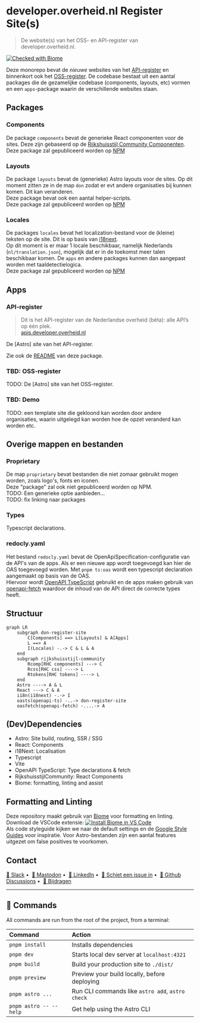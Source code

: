 # developer.overheid.nl Register Site(s)

> De website(s) van het OSS- en API-register van developer.overheid.nl.

[![Checked with Biome](https://img.shields.io/badge/Checked_with-Biome-60a5fa?style=flat&logo=biome)](https://biomejs.dev)

Deze monorepo bevat de *nieuwe* websites van het [API-register](https://apis.developer.overheid.nl) en binnenkort ook het [OSS-register](https://oss.developer.overheid.nl).
De codebase bestaat uit een aantal packages die de gezamelijke codebase (components, layouts, etc) vormen en een `apps`-package waarin de verschillende websites staan.

## Packages

### Components

De package `components` bevat de generieke React componenten voor de sites. Deze zijn gebaseerd op de [Rijkshuisstijl Community Componenten](https://github.com/nl-design-system/rijkshuisstijl-community).  
Deze package zal gepubliceerd worden op [NPM](https://www.npmjs.com/)

### Layouts

De package `layouts` bevat de (generieke) Astro layouts voor de sites. Op dit moment zitten ze in de map `don` zodat er evt andere organisaties bij kunnen komen. Dit kan veranderen.  
Deze package bevat ook een aantal helper-scripts.  
Deze package zal gepubliceerd worden op [NPM](https://www.npmjs.com/)

### Locales

De packages `locales` bevat het localization-bestand voor de (kleine) teksten op de site. Dit is op basis van [i18next](https://www.i18next.com/).  
Op dit moment is er maar 1 locale beschikbaar, namelijk Nederlands (`nl/translation.json`), mogelijk dat er in de toekomst meer talen beschikbaar komen. De `apps` en andere packages kunnen dan aangepast worden met taaldetectielogica.  
Deze package zal gepubliceerd worden op [NPM](https://www.npmjs.com/)

## Apps

### API-register

> Dit is het API-register van de Nederlandse overheid (bèta): alle API’s op één plek.  
> [apis.developer.overheid.nl](https://apis.developer.overheid.nl)

De [Astro] site van het API-register.

Zie ook de [README](/apps/api-register/README.md) van deze package.

### TBD: OSS-register

TODO: De [Astro] site van het OSS-register.

### TBD: Demo

TODO: een template site die gekloond kan worden door andere organisaties, waarin uitgelegd kan worden hoe de opzet veranderd kan worden etc.

## Overige mappen en bestanden

### Proprietary

De map `proprietary` bevat bestanden die niet zomaar gebruikt mogen worden, zoals logo's, fonts en iconen.  
Deze "package" zal ook niet gepubliceerd worden op NPM.  
TODO: Een generieke optie aanbieden...  
TODO: fix linking naar packages

### Types

Typescript declarations.

### redocly.yaml

Het bestand `redocly.yaml` bevat de OpenApiSpecification-configuratie van de API's van de apps. Als er een nieuwe app wordt toegevoegd kan hier de OAS toegevoegd worden. Met `pnpm ts:oas` wordt een typescript declaration aangemaakt op basis van de OAS.  
Hiervoor wordt [OpenAPI TypeScript](https://openapi-ts.dev/) gebruikt en de apps maken gebruik van [openapi-fetch](https://openapi-ts.dev/openapi-fetch/) waardoor de inhoud van de API direct de correcte types heeft.

## Structuur

```mermaid
graph LR
    subgraph don-register-site
        C[Components] ==> L[Layouts] & A[Apps]
        L ==> A
        I(Locales) -.-> C & L & A
    end
    subgraph rijkshuisstijl-community
        Rcomp[RHC components] ---> C 
        Rcss[RHC css] ----> L 
        Rtokens[RHC tokens] ----> L
    end
    Astro ----> A & L
    React ---> C & A
    i18n(i18next) -.-> I
    oasts(openapi-ts) -..-> don-register-site
    oasfetch(openapi-fetch) -....-> A
```

## (Dev)Dependencies

- Astro: Site build, routing, SSR / SSG
- React: Components
- i18Next: Localisation
- Typescript
- Vite
- OpenAPI TypeScript: Type declarations & fetch
- RijkshuisstijlCommunity: React Components
- Biome: formatting, linting and assist

## Formatting and Linting

Deze repository maakt gebruik van [Biome][biome] voor formatting en linting. Download de VSCode extensie: [![Install Biome in VS Code](https://img.shields.io/badge/Install%20Biome-in%20VS%20Code-007ACC?style=flat&logo=biome)](vscode:extension/biomejs.biome)  
Als code styleguide kijken we naar de default settings en de [Google Style Guides](https://google.github.io/styleguide/) voor inspiratie.
Voor Astro-bestanden zijn een aantal features uitgezet om false positives te voorkomen.

## Contact

[💬 Slack](https://codefornl.slack.com/archives/CFV4B3XE2)  •&nbsp;
[🐘 Mastodon](https://social.overheid.nl/@developer)  •&nbsp;
[👔 LinkedIn](https://www.linkedin.com/company/92926607)  •&nbsp;
[📨 Schiet een issue in](https://github.com/developer-overheid-nl/don-register-site/issues) •&nbsp;
[🔀 Github Discussions](https://github.com/orgs/developer-overheid-nl/discussions)  •&nbsp;
[📜 Bijdragen](https://developer.overheid.nl/contributing)

---

## 🧞 Commands

All commands are run from the root of the project, from a terminal:

| Command                   | Action                                           |
| :------------------------ | :----------------------------------------------- |
| `pnpm install`             | Installs dependencies                            |
| `pnpm dev`             | Starts local dev server at `localhost:4321`      |
| `pnpm build`           | Build your production site to `./dist/`          |
| `pnpm preview`         | Preview your build locally, before deploying     |
| `pnpm astro ...`       | Run CLI commands like `astro add`, `astro check` |
| `pnpm astro -- --help` | Get help using the Astro CLI                     |

[biome]: https://biomejs.dev/

